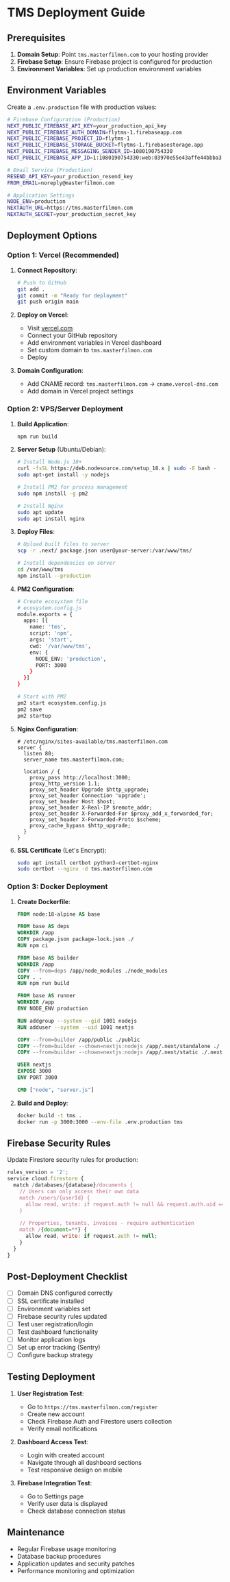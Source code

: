 # TMS Deployment Guide

## Prerequisites

1. **Domain Setup**: Point `tms.masterfilmon.com` to your hosting provider
2. **Firebase Setup**: Ensure Firebase project is configured for production
3. **Environment Variables**: Set up production environment variables

## Environment Variables

Create a `.env.production` file with production values:

```bash
# Firebase Configuration (Production)
NEXT_PUBLIC_FIREBASE_API_KEY=your_production_api_key
NEXT_PUBLIC_FIREBASE_AUTH_DOMAIN=flytms-1.firebaseapp.com
NEXT_PUBLIC_FIREBASE_PROJECT_ID=flytms-1
NEXT_PUBLIC_FIREBASE_STORAGE_BUCKET=flytms-1.firebasestorage.app
NEXT_PUBLIC_FIREBASE_MESSAGING_SENDER_ID=1080190754330
NEXT_PUBLIC_FIREBASE_APP_ID=1:1080190754330:web:03970e55e43affe44bbba3

# Email Service (Production)
RESEND_API_KEY=your_production_resend_key
FROM_EMAIL=noreply@masterfilmon.com

# Application Settings
NODE_ENV=production
NEXTAUTH_URL=https://tms.masterfilmon.com
NEXTAUTH_SECRET=your_production_secret_key
```

## Deployment Options

### Option 1: Vercel (Recommended)

1. **Connect Repository**:
   ```bash
   # Push to GitHub
   git add .
   git commit -m "Ready for deployment"
   git push origin main
   ```

2. **Deploy on Vercel**:
   - Visit [vercel.com](https://vercel.com)
   - Connect your GitHub repository
   - Add environment variables in Vercel dashboard
   - Set custom domain to `tms.masterfilmon.com`
   - Deploy

3. **Domain Configuration**:
   - Add CNAME record: `tms.masterfilmon.com` → `cname.vercel-dns.com`
   - Add domain in Vercel project settings

### Option 2: VPS/Server Deployment

1. **Build Application**:
   ```bash
   npm run build
   ```

2. **Server Setup** (Ubuntu/Debian):
   ```bash
   # Install Node.js 18+
   curl -fsSL https://deb.nodesource.com/setup_18.x | sudo -E bash -
   sudo apt-get install -y nodejs

   # Install PM2 for process management
   sudo npm install -g pm2

   # Install Nginx
   sudo apt update
   sudo apt install nginx
   ```

3. **Deploy Files**:
   ```bash
   # Upload built files to server
   scp -r .next/ package.json user@your-server:/var/www/tms/
   
   # Install dependencies on server
   cd /var/www/tms
   npm install --production
   ```

4. **PM2 Configuration**:
   ```bash
   # Create ecosystem file
   # ecosystem.config.js
   module.exports = {
     apps: [{
       name: 'tms',
       script: 'npm',
       args: 'start',
       cwd: '/var/www/tms',
       env: {
         NODE_ENV: 'production',
         PORT: 3000
       }
     }]
   }

   # Start with PM2
   pm2 start ecosystem.config.js
   pm2 save
   pm2 startup
   ```

5. **Nginx Configuration**:
   ```nginx
   # /etc/nginx/sites-available/tms.masterfilmon.com
   server {
     listen 80;
     server_name tms.masterfilmon.com;
     
     location / {
       proxy_pass http://localhost:3000;
       proxy_http_version 1.1;
       proxy_set_header Upgrade $http_upgrade;
       proxy_set_header Connection 'upgrade';
       proxy_set_header Host $host;
       proxy_set_header X-Real-IP $remote_addr;
       proxy_set_header X-Forwarded-For $proxy_add_x_forwarded_for;
       proxy_set_header X-Forwarded-Proto $scheme;
       proxy_cache_bypass $http_upgrade;
     }
   }
   ```

6. **SSL Certificate** (Let's Encrypt):
   ```bash
   sudo apt install certbot python3-certbot-nginx
   sudo certbot --nginx -d tms.masterfilmon.com
   ```

### Option 3: Docker Deployment

1. **Create Dockerfile**:
   ```dockerfile
   FROM node:18-alpine AS base
   
   FROM base AS deps
   WORKDIR /app
   COPY package.json package-lock.json ./
   RUN npm ci
   
   FROM base AS builder
   WORKDIR /app
   COPY --from=deps /app/node_modules ./node_modules
   COPY . .
   RUN npm run build
   
   FROM base AS runner
   WORKDIR /app
   ENV NODE_ENV production
   
   RUN addgroup --system --gid 1001 nodejs
   RUN adduser --system --uid 1001 nextjs
   
   COPY --from=builder /app/public ./public
   COPY --from=builder --chown=nextjs:nodejs /app/.next/standalone ./
   COPY --from=builder --chown=nextjs:nodejs /app/.next/static ./.next/static
   
   USER nextjs
   EXPOSE 3000
   ENV PORT 3000
   
   CMD ["node", "server.js"]
   ```

2. **Build and Deploy**:
   ```bash
   docker build -t tms .
   docker run -p 3000:3000 --env-file .env.production tms
   ```

## Firebase Security Rules

Update Firestore security rules for production:

```javascript
rules_version = '2';
service cloud.firestore {
  match /databases/{database}/documents {
    // Users can only access their own data
    match /users/{userId} {
      allow read, write: if request.auth != null && request.auth.uid == userId;
    }
    
    // Properties, tenants, invoices - require authentication
    match /{document=**} {
      allow read, write: if request.auth != null;
    }
  }
}
```

## Post-Deployment Checklist

- [ ] Domain DNS configured correctly
- [ ] SSL certificate installed
- [ ] Environment variables set
- [ ] Firebase security rules updated
- [ ] Test user registration/login
- [ ] Test dashboard functionality
- [ ] Monitor application logs
- [ ] Set up error tracking (Sentry)
- [ ] Configure backup strategy

## Testing Deployment

1. **User Registration Test**:
   - Go to `https://tms.masterfilmon.com/register`
   - Create new account
   - Check Firebase Auth and Firestore users collection
   - Verify email notifications

2. **Dashboard Access Test**:
   - Login with created account
   - Navigate through all dashboard sections
   - Test responsive design on mobile

3. **Firebase Integration Test**:
   - Go to Settings page
   - Verify user data is displayed
   - Check database connection status

## Maintenance

- Regular Firebase usage monitoring
- Database backup procedures
- Application updates and security patches
- Performance monitoring and optimization